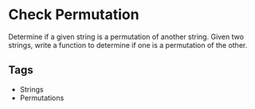 # Check Permutation

Determine if a given string is a permutation of another string. Given two strings, write a function to determine if one 
is a permutation of the other.

## Tags

- Strings
- Permutations

